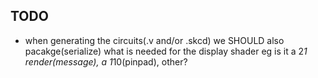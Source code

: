 

## TODO

- when generating the circuits(.v and/or .skcd) we SHOULD also pacakge(serialize) what is needed for the display shader
eg is it a 2*1 render(message), a 1*10(pinpad), other?